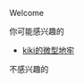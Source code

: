 Welcome

你可能感兴趣的
*   [kiki的微型地牢]([index.md](https://github.com/Fish-LP/Fish-LP.github.io/blob/90d7920908794acbf564dc24b593524a25de27e9/game/game/kiki的微形地牢/index.html))

不感兴趣的


<script async src="https://www.googletagmanager.com/gtag/js?id=UA-190316399-3"></script>
<script>
  window.dataLayer = window.dataLayer || [];
  function gtag(){dataLayer.push(arguments);}
  gtag('js', new Date());
  gtag('config', 'UA-190316399-3');
</script>
